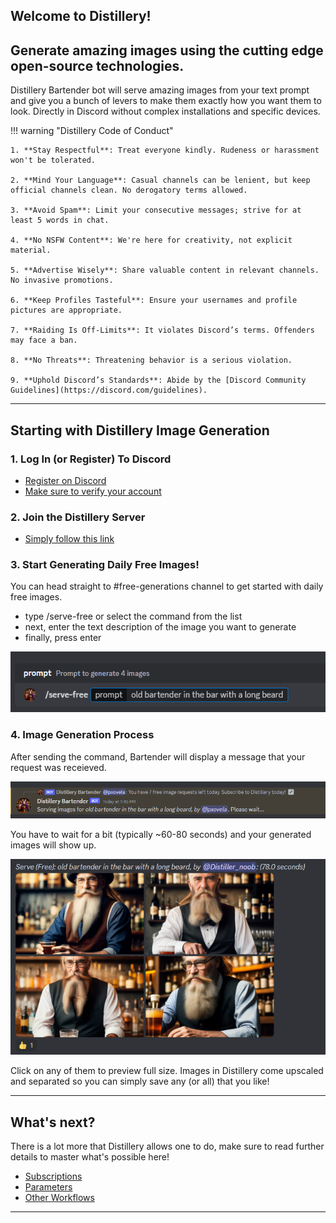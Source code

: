 ## Welcome to Distillery!
## Generate amazing images using the cutting edge open-source technologies.

Distillery Bartender bot will serve amazing images from your text prompt and give you a bunch of levers to make them exactly how you want them to look. Directly in Discord without complex installations and specific devices.


!!! warning "Distillery Code of Conduct"
    
    1. **Stay Respectful**: Treat everyone kindly. Rudeness or harassment won't be tolerated.
    
    2. **Mind Your Language**: Casual channels can be lenient, but keep official channels clean. No derogatory terms allowed.
    
    3. **Avoid Spam**: Limit your consecutive messages; strive for at least 5 words in chat.
    
    4. **No NSFW Content**: We're here for creativity, not explicit material.
    
    5. **Advertise Wisely**: Share valuable content in relevant channels. No invasive promotions.
    
    6. **Keep Profiles Tasteful**: Ensure your usernames and profile pictures are appropriate.
    
    7. **Raiding Is Off-Limits**: It violates Discord’s terms. Offenders may face a ban.
    
    8. **No Threats**: Threatening behavior is a serious violation.
    
    9. **Uphold Discord’s Standards**: Abide by the [Discord Community Guidelines](https://discord.com/guidelines).
---

## Starting with Distillery Image Generation

### 1. Log In (or Register) To Discord

- [Register on Discord](https://discord.com/login)
- [Make sure to verify your account](https://support.discord.com/hc/en-us/articles/6181726888215)

### 2. Join the Distillery Server
- [Simply follow this link](https://discord.gg/7pda9z6btE)

### 3. Start Generating Daily Free Images!
You can head straight to #free-generations channel to get started with daily free images.

* type /serve-free or select the command from the list
* next, enter the text description of the image you want to generate
* finally, press enter

![Local Image](2_serve_free.png)

### 4. Image Generation Process
After sending the command, Bartender will display a message that your request was receieved.

![Local Image](3_wait_image.png)

You have to wait for a bit (typically ~60-80 seconds) and your generated images will show up.

![Local Image](4_images.png)

Click on any of them to preview full size. Images in Distillery come upscaled and separated so you can simply save any (or all) that you like!

---

## What's next?
There is a lot more that Distillery allows one to do, make sure to read further details to master what's possible here!

- [Subscriptions](/subscriptions)
- [Parameters](/parameters)
- [Other Workflows](/other_workflows)

---
